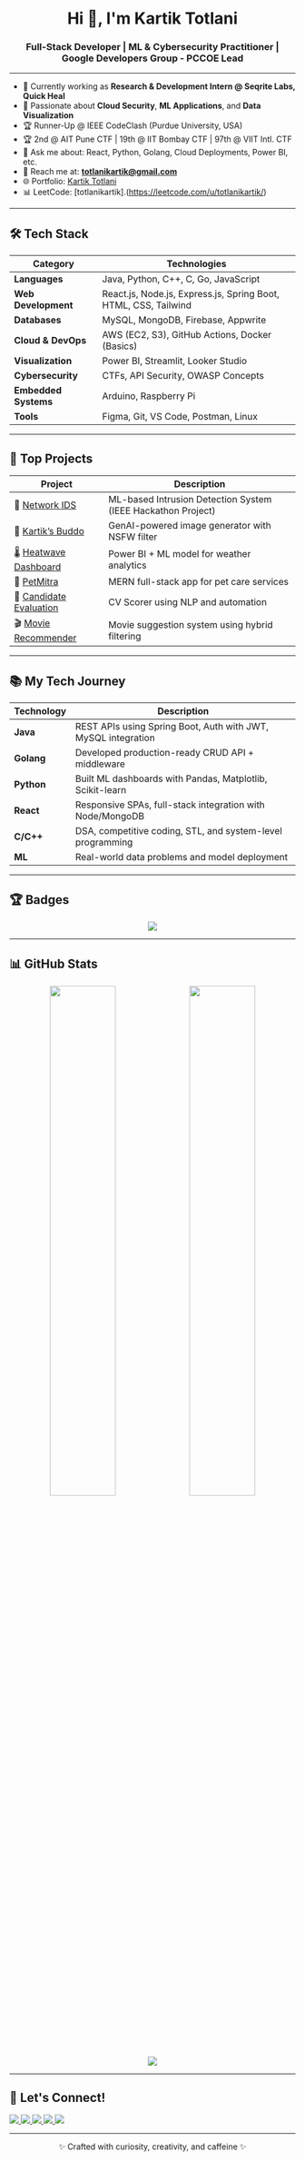 <h1 align="center">Hi 👋, I'm Kartik Totlani</h1>
<h3 align="center">Full-Stack Developer | ML & Cybersecurity Practitioner | Google Developers Group - PCCOE Lead</h3>

---

- 🔭 Currently working as **Research & Development Intern @ Seqrite Labs, Quick Heal**
- 🌱 Passionate about **Cloud Security**, **ML Applications**, and **Data Visualization**
- 🏆 Runner-Up @ IEEE CodeClash (Purdue University, USA)
- 🏆 2nd @ AIT Pune CTF | 19th @ IIT Bombay CTF | 97th @ VIIT Intl. CTF
- 💬 Ask me about: React, Python, Golang, Cloud Deployments, Power BI, etc.
- 📧 Reach me at: **totlanikartik@gmail.com**
- 🌐 Portfolio: [Kartik Totlani](https://portfolio-totlanikartik.vercel.app/)
- 📊 LeetCode: [totlanikartik].(https://leetcode.com/u/totlanikartik/)

---

<h2>🛠️ Tech Stack</h2>

| Category               | Technologies                                                                 |
|------------------------|------------------------------------------------------------------------------|
| **Languages**          | Java, Python, C++, C, Go, JavaScript                                          |
| **Web Development**    | React.js, Node.js, Express.js, Spring Boot, HTML, CSS, Tailwind               |
| **Databases**          | MySQL, MongoDB, Firebase, Appwrite                                            |
| **Cloud & DevOps**     | AWS (EC2, S3), GitHub Actions, Docker (Basics)                                |
| **Visualization**      | Power BI, Streamlit, Looker Studio                                            |
| **Cybersecurity**      | CTFs, API Security, OWASP Concepts                                            |
| **Embedded Systems**   | Arduino, Raspberry Pi                                                         |
| **Tools**              | Figma, Git, VS Code, Postman, Linux                                           |

---

<h2>🚀 Top Projects</h2>

| Project                     | Description                                                                 |
|-----------------------------|-----------------------------------------------------------------------------|
| 🔐 [Network IDS](https://github.com/KartikTotlani/codeclash_hackathon) | ML-based Intrusion Detection System (IEEE Hackathon Project)             |
| 🎨 [Kartik’s Buddo](https://github.com/KartikTotlani/Kartik-s_Buddo_Image_GenAI) | GenAI-powered image generator with NSFW filter              |
| 🌡️ [Heatwave Dashboard](https://github.com/KartikTotlani/heli-o-sphere_webapp) | Power BI + ML model for weather analytics                     |
| 🐾 [PetMitra](https://github.com/KartikTotlani/petmitra2) | MERN full-stack app for pet care services                              |
| 📄 [Candidate Evaluation](https://github.com/KartikTotlani/Candidate-Evaluation) | CV Scorer using NLP and automation                            |
| 🎬 [Movie Recommender](https://github.com/KartikTotlani/Movie_Recommender_System) | Movie suggestion system using hybrid filtering                |

---

<h2>📚 My Tech Journey</h2>

| Technology | Description |
|------------|-------------|
| **Java**   | REST APIs using Spring Boot, Auth with JWT, MySQL integration |
| **Golang** | Developed production-ready CRUD API + middleware              |
| **Python** | Built ML dashboards with Pandas, Matplotlib, Scikit-learn    |
| **React**  | Responsive SPAs, full-stack integration with Node/MongoDB    |
| **C/C++**  | DSA, competitive coding, STL, and system-level programming   |
| **ML**     | Real-world data problems and model deployment                |

---

<h2>🏆 Badges</h2>

<p align="center">
  <img src="https://github-profile-trophy.vercel.app/?username=KartikTotlani&theme=onedark&no-frame=true&title=MultiLanguage,Commits,Stars,Repositories,Followers" />
</p>

---

<h2>📊 GitHub Stats</h2>

<p align="center">
  <img src="https://github-readme-stats.vercel.app/api?username=KartikTotlani&show_icons=true&theme=tokyonight&hide_border=true" width="48%" />
  <img src="https://github-readme-stats.vercel.app/api/top-langs/?username=KartikTotlani&layout=compact&theme=tokyonight&hide_border=true" width="48%" />
</p>

<p align="center">
  <img src="https://streak-stats.demolab.com?user=KartikTotlani&theme=tokyonight&hide_border=true" />
</p>

---

<h2>📢 Let's Connect!</h2>

<p align="left">
  <a href="https://www.linkedin.com/in/kartik-totlani" target="_blank">
    <img src="https://img.shields.io/badge/LinkedIn-blue?style=flat-square&logo=linkedin" />
  </a>
  <a href="mailto:totlanikartik@gmail.com">
    <img src="https://img.shields.io/badge/Gmail-red?style=flat-square&logo=gmail&logoColor=white" />
  </a>
  <a href="https://github.com/KartikTotlani">
    <img src="https://img.shields.io/badge/GitHub-333?style=flat-square&logo=github" />
  </a>
  <a href="https://www.instagram.com/_kartik_totlani_/" target="_blank">
    <img src="https://img.shields.io/badge/Instagram-E4405F?style=flat-square&logo=instagram&logoColor=white" />
  </a>
  <a href="https://x.com/Kartik_Totlani" target="_blank">
    <img src="https://img.shields.io/badge/X-000000?style=flat-square&logo=twitter&logoColor=white" />
  </a>
</p>

---

<p align="center">✨ Crafted with curiosity, creativity, and caffeine ✨</p>
